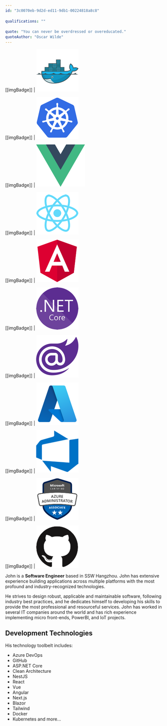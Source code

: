 ```yaml
--- 
id: "3c0070eb-9d2d-ed11-9db1-00224818a8c8" 

qualifications: ""

quote: "You can never be overdressed or overeducated."
quoteAuthor: "Oscar Wilde"
---
```

[[imgBadge]]
| ![Developer Docker](../badges/Developer-docker.png)

[[imgBadge]]
| ![Developer K8s](../badges/Developer-kubernetes.png)

[[imgBadge]]
| ![Developer Vue](../badges/Developer-Vue.png)

[[imgBadge]]
| ![Developer React](../badges/Developer-react.png)

[[imgBadge]]
| ![Developer Angular](../badges/Developer-angular.png)

[[imgBadge]]
| ![Developer Dotnet Core](../badges/Developer-dotnet-core.png)

[[imgBadge]]
| ![Developer Blazor](../badges/Developer-blazor.png)

[[imgBadge]]
| ![Business Microsoft Azure](../badges/Business-microsoft-azure.png)

[[imgBadge]]
| ![Business Microsoft Azure DevOps](../badges/Business-microsoft-azure-devops.png)

[[imgBadge]]
| ![Certification Microsoft Azure Administrator Associate](../badges/Certification-microsoft-azure-administrator-associate.png)

[[imgBadge]]
| ![Developer Github](../badges/Developer-github.png)

John is a **Software Engineer** based in SSW Hangzhou. John has extensive experience building applications across multiple platforms with the most profound and industry-recognized technologies.

He strives to design robust, applicable and maintainable software, following industry best practices, and he dedicates himself to developing his skills to provide the most professional and resourceful services.
John has worked in several IT companies around the world and has rich experience implementing micro front-ends, PowerBI, and IoT projects.

## Development Technologies
His technology toolbelt includes:
* Azure DevOps
* GitHub
* ASP.NET Core
* Clean Architecture
* NestJS
* React
* Vue
* Angular
* Next.js
* Blazor
* Tailwind
* Docker
* Kubernetes
and more...
